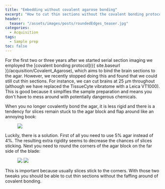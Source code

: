 ```yaml
---
title: "Embedding without covalent agarose bonding"
excerpt: "How to cut thin sections without the covalent bonding protocol"
header:
  teaser: "/assets/images/posts/roundedEdges_teaser.jpg"
categories:
  - Acquisition
tags: 
  - Sample prep
toc: false
---
```

 

For the first two or three years after we started serial section imaging we employed the [covalent bonding protocol]({{ site.baseurl }}/acquisition/Covalent_Agarose), which aims to bind the brain sections to the agar. 
However, we recently stopped doing this and found that we could still cut thin sections. 
For instance, we can cut brains at 25 μm throughout (although we have replaced the TissueCyte vibratome with a Leica VT1000). 
This is good because it simplfies the sample preparation and means you don't have to mess around with potentially dangerous chemicals. 

When you no longer covalently bond the agar, it is less rigid and there is a tendency for slices remain stuck to the agar block and flap around like an annoying book:
<figure>
    <a href="{{ site.baseurl }}/assets/images/posts/stickingSlices.jpg">
        <img src="{{ site.baseurl }}/assets/images/posts/stickingSlices.jpg" >
    </a>
</figure>

Luckily, there is a solution. 
First of all you need to use 5% agar instead of 4%. 
The resulting extra rigidity seems to decrease the chances of slices sticking. 
Next you need to round the corners of the agar block on the far side of the blade:
<figure class="half">
    <img src="{{ site.baseurl }}/assets/images/posts/roundedEdges01.jpg" >
    <img src="{{ site.baseurl }}/assets/images/posts/RoundedCornerAgar.png" >
</figure>
This is important because usually slices stick to the corners. 
With those two tweaks you should be able to cut thin sections without the faffing around of covalent bonding.


